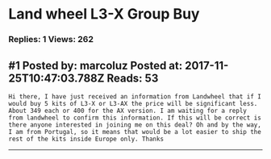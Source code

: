 # Land wheel L3-X Group Buy

### Replies: 1 Views: 262

## \#1 Posted by: marcoluz Posted at: 2017-11-25T10:47:03.788Z Reads: 53

```
Hi there, I have just received an information from Landwheel that if I would buy 5 kits of L3-X or L3-AX the price will be significant less. About 349 each or 400 for the AX version. I am waiting for a reply from landwheel to confirm this information. If this will be correct is there anyone interested in joining me on this deal? Oh and by the way, I am from Portugal, so it means that would be a lot easier to ship the rest of the kits inside Europe only. Thanks
```

---
